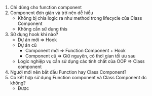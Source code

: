 1. Chỉ dùng cho function component
2. Component đơn giản và trở nên dễ hiểu
     - Không bị chia logic ra như method trong lifecycle của Class Component
     - Không cần sử dụng this
3. Sử dụng hook khi nào?
     - Dự án mới => Hook
     - Dự án cũ
         - Component mới => Function Component + Hook
         - Component cũ  => Giữ nguyên, có thời gian tối ưu sau
     - Logic nghiệp vụ cần sử dụng các tính chất của OOP => Class component
4. Người mới nên bắt đầu Function hay Class Component?
5. Có kết hợp sử dụng Function component và Class Component dc không?
     - Được